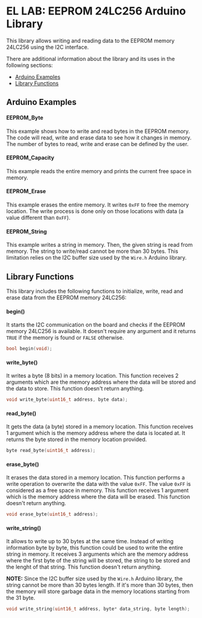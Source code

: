 # EL LAB: EEPROM 24LC256 Arduino Library
This library allows writing and reading data to the EEPROM memory 24LC256 using the I2C interface.

There are additional information about the library and its uses in the following sections:
- [Arduino Examples](https://github.com/EL-LAB/EL-LAB_EEPROM_24LC256_Arduino_Library#arduino-examples)
- [Library Functions](https://github.com/EL-LAB/EL-LAB_EEPROM_24LC256_Arduino_Library#library-functions)

## Arduino Examples
#### EEPROM_Byte
This example shows how to write and read bytes in the EEPROM memory. The code will read, write and erase data to see how it changes in memory. The number of bytes to read, write and erase can be defined by the user.
#### EEPROM_Capacity
This example reads the entire memory and prints the current free space in memory.
#### EEPROM_Erase
This example erases the entire memory. It writes `0xFF` to free the memory location. The write process is done only on those locations with data (a value different than `0xFF`).
#### EEPROM_String
This example writes a string in memory. Then, the given string is read from memory. The string to write/read cannot be more than 30 bytes. This limitation relies on the I2C buffer size used by the `Wire.h` Arduino library.

## Library Functions
This library includes the following functions to initialize, write, read and erase data from the EEPROM memory 24LC256:
#### begin()
It starts the I2C communication on the board and checks if the EEPROM memory 24LC256 is available. It doesn't require any argument and it returns `TRUE` if the memory is found or `FALSE` otherwise.
```C++
bool begin(void);
```
#### write_byte()
It writes a byte (8 bits) in a memory location. This function receives 2 arguments which are the memory address where the data will be stored and the data to store. This function doesn't return anything.
```C++
void write_byte(uint16_t address, byte data);
```
#### read_byte()
It gets the data (a byte) stored in a memory location. This function receives 1 argument which is the memory address where the data is located at. It returns the byte stored in the memory location provided.
```C++
byte read_byte(uint16_t address);
```
#### erase_byte()
It erases the data stored in a memory location. This function performs a write operation to overwrite the data with the value `0xFF`. The value `0xFF` is considered as a free space in memory. This function receives 1 argument which is the memory address where the data will be erased. This function doesn't return anything.
```C++
void erase_byte(uint16_t address);
```
#### write_string()
It allows to write up to 30 bytes at the same time. Instead of writing information byte by byte, this function could be used to write the entire string in memory. It receives 3 arguments which are the memory address where the first byte of the string will be stored, the string to be stored and the lenght of that string. This function doesn't return anything.

**NOTE:** Since the I2C buffer size used by the `Wire.h` Arduino library, the string cannot be more than 30 bytes length. If it's more than 30 bytes, then the memory will store garbage data in the memory locations starting from the 31 byte.
```C++
void write_string(uint16_t address, byte* data_string, byte length);
```
